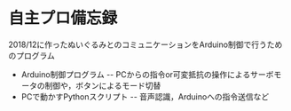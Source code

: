 # 自主プロ備忘録
2018/12に作ったぬいぐるみとのコミュニケーションをArduino制御で行うためのプログラム

- Arduino制御プログラム
-- PCからの指令or可変抵抗の操作によるサーボモータの制御や，ボタンによるモード切替
- PCで動かすPythonスクリプト
-- 音声認識，Arduinoへの指令送信など
